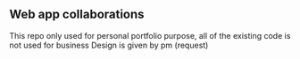 ## Web app collaborations

This repo only used for personal portfolio purpose, all of the existing code is not used for business
Design is given by pm (request)
